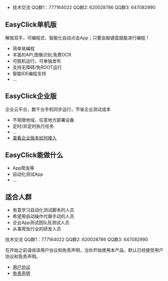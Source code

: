 
- 技术交流 QQ群1：777164022  QQ群2: 620028786 QQ群3: 647082990

## EasyClick单机版

解放双手，可编程式、智能化自动点击App；只要会敲键盘就能进行编程！
* 简单易编程
* 丰富的API,图像识别,免费OCR
* 可脱机运行，可单独发布
* 支持无障碍/免ROOT运行
* 智能IDE编程支持
* ...

## EasyClick企业版
企业云平台，数千台手机同步运行，节省企业测试成本
* 不局限地域，任意地方部署设备
* 定时/非定时执行任务
* ...
* [查看企业版本如何接入](zh-cn/ecloud/intro)

## EasyClick能做什么
* App爬虫等
* 自动化测试App
* ...

## 适合人群
* 有意学习自动化测试脚本的人员
* 希望用自动操作代替手动的人员
* 企业App测试团队及测试人员
* 从事爬虫行业的研发人员

技术交流 QQ群1：777164022  QQ群2: 620028786 QQ群3: 647082990

在开始之前请阅读用户协议和免责声明，当你开始使用本产品，默认已经接受用户协议和免责声明。
* [用户协议](/zh-cn/agreement.md)
* [免责声明](/zh-cn/declare.md)
